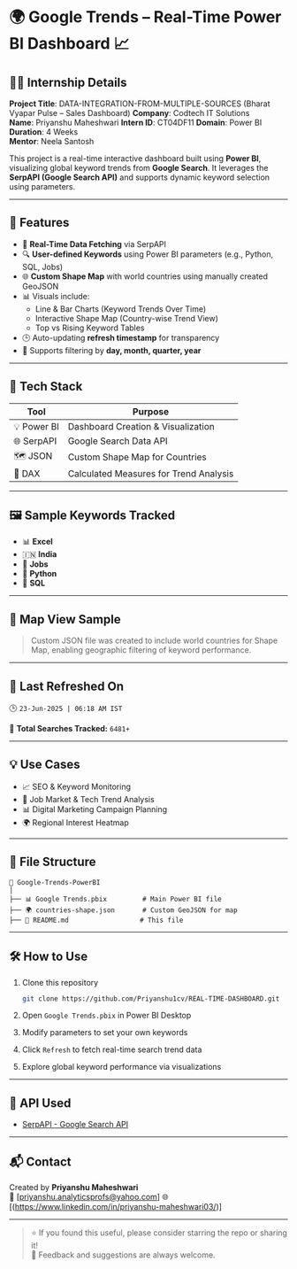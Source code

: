 
# 🌍 Google Trends – Real-Time Power BI Dashboard 📈

## 👨‍💻 Internship Details

**Project Title**: DATA-INTEGRATION-FROM-MULTIPLE-SOURCES  (Bharat Vyapar Pulse – Sales Dashboard)
**Company**: Codtech IT Solutions  
**Name**: Priyanshu Maheshwari 
**Intern ID**: CT04DF11 
**Domain**: Power BI  
**Duration**: 4 Weeks  
**Mentor**: Neela Santosh

This project is a real-time interactive dashboard built using **Power BI**, visualizing global keyword trends from **Google Search**. It leverages the **SerpAPI (Google Search API)** and supports dynamic keyword selection using parameters.

---

## 🚀 Features

- 🔄 **Real-Time Data Fetching** via SerpAPI
- 🔍 **User-defined Keywords** using Power BI parameters (e.g., Python, SQL, Jobs)
- 🌐 **Custom Shape Map** with world countries using manually created GeoJSON
- 📊 Visuals include:
  - Line & Bar Charts (Keyword Trends Over Time)
  - Interactive Shape Map (Country-wise Trend View)
  - Top vs Rising Keyword Tables
- 🕒 Auto-updating **refresh timestamp** for transparency
- 📅 Supports filtering by **day, month, quarter, year**

---

## 🔧 Tech Stack

| Tool | Purpose |
|------|---------|
| 💡 Power BI | Dashboard Creation & Visualization |
| 🌐 SerpAPI | Google Search Data API |
| 🗺️ JSON | Custom Shape Map for Countries |
| 🧠 DAX | Calculated Measures for Trend Analysis |

---

## 🖼️ Sample Keywords Tracked

- 📊 **Excel**
- 🇮🇳 **India**
- 💼 **Jobs**
- 🐍 **Python**
- 💾 **SQL**

---

## 📍 Map View Sample

> Custom JSON file was created to include world countries for Shape Map, enabling geographic filtering of keyword performance.

---

## 📅 Last Refreshed On

🕒 `23-Jun-2025 | 06:18 AM IST`

🔢 **Total Searches Tracked:** `6481+`

---

## 💡 Use Cases

- 📈 SEO & Keyword Monitoring
- 💼 Job Market & Tech Trend Analysis
- 📊 Digital Marketing Campaign Planning
- 🌍 Regional Interest Heatmap

---

## 📁 File Structure

```
📁 Google-Trends-PowerBI
│
├── 📊 Google Trends.pbix         # Main Power BI file
├── 🌍 countries-shape.json       # Custom GeoJSON for map
├── 📄 README.md                  # This file
```

---

## 🛠️ How to Use

1. Clone this repository  
   ```bash
   git clone https://github.com/Priyanshu1cv/REAL-TIME-DASHBOARD.git
   ```

2. Open `Google Trends.pbix` in Power BI Desktop

3. Modify parameters to set your own keywords

4. Click `Refresh` to fetch real-time search trend data

5. Explore global keyword performance via visualizations

---

## 🔗 API Used

- [SerpAPI - Google Search API](https://serpapi.com/)

---

## 📬 Contact

Created by **Priyanshu Maheshwari**  
📧 [priyanshu.analyticsprofs@yahoo.com]
🌐 [(https://www.linkedin.com/in/priyanshu-maheshwari03/)]

---

> ⭐ If you found this useful, please consider starring the repo or sharing it!  
> 📣 Feedback and suggestions are always welcome.
